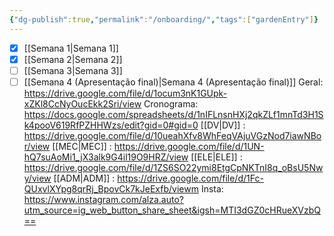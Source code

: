 ```yaml
---
{"dg-publish":true,"permalink":"/onboarding/","tags":["gardenEntry"]}
---
```


- [x] [[Semana 1\|Semana 1]]
- [x] [[Semana 2\|Semana 2]]
- [ ] [[Semana 3\|Semana 3]]
- [ ] [[Semana 4 (Apresentação final)\|Semana 4 (Apresentação final)]]
Geral: https://drive.google.com/file/d/1ocum3nK1GUpk-xZKl8CcNyOucEkk2Sri/view
Cronograma: https://docs.google.com/spreadsheets/d/1nIFLnsnHXj2qkZLf1mnTd3H1Sk4pooV619RfPZHHWzs/edit?gid=0#gid=0
[[DV\|DV]] : https://drive.google.com/file/d/10ueahXfv8WhFeqVAjuVGzNod7iawNBor/view
[[MEC\|MEC]] : https://drive.google.com/file/d/1UN-hQ7suAoMi1_jX3alk9G4il19O9HRZ/view
[[ELE\|ELE]] : https://drive.google.com/file/d/1ZS6SO22ymi8EtgCpNKTnI8q_oBsU5Nwy/view
[[ADM\|ADM]] : https://drive.google.com/file/d/1Fc-QUxvlXYpg8qrRj_BpovCk7kJeExfb/viewm
Insta: https://www.instagram.com/alza.auto?utm_source=ig_web_button_share_sheet&igsh=MTI3dGZ0cHRueXVzbQ==